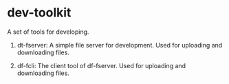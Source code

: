 # dev-toolkit

A set of tools for developing.

1. dt-fserver: A simple file server for development. Used for uploading and downloading files.

2. df-fcli: The client tool of df-fserver. Used for uploading and downloading files.